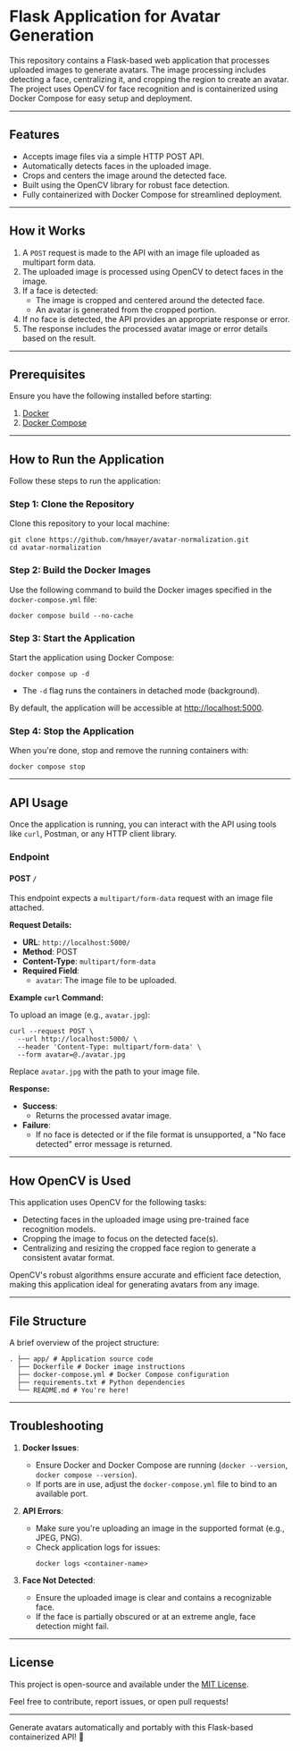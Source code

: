 # Flask Application for Avatar Generation

This repository contains a Flask-based web application that processes uploaded images to generate avatars. The image processing includes detecting a face, centralizing it, and cropping the region to create an avatar. The project uses OpenCV for face recognition and is containerized using Docker Compose for easy setup and deployment.

---

## Features

- Accepts image files via a simple HTTP POST API.
- Automatically detects faces in the uploaded image.
- Crops and centers the image around the detected face.
- Built using the OpenCV library for robust face detection.
- Fully containerized with Docker Compose for streamlined deployment.

---

## How it Works

1. A `POST` request is made to the API with an image file uploaded as multipart form data.
2. The uploaded image is processed using OpenCV to detect faces in the image.
3. If a face is detected:
    - The image is cropped and centered around the detected face.
    - An avatar is generated from the cropped portion.
4. If no face is detected, the API provides an appropriate response or error.
5. The response includes the processed avatar image or error details based on the result.

---

## Prerequisites

Ensure you have the following installed before starting:

1. [Docker](https://docs.docker.com/get-docker/)
2. [Docker Compose](https://docs.docker.com/compose/)

---

## How to Run the Application

Follow these steps to run the application:

### Step 1: Clone the Repository

Clone this repository to your local machine:

```shell
git clone https://github.com/hmayer/avatar-normalization.git
cd avatar-normalization
```

### Step 2: Build the Docker Images

Use the following command to build the Docker images specified in the `docker-compose.yml` file:

```shell
docker compose build --no-cache
```

### Step 3: Start the Application

Start the application using Docker Compose:

```shell
docker compose up -d
```

- The `-d` flag runs the containers in detached mode (background).

By default, the application will be accessible at [http://localhost:5000](http://localhost:5000).

### Step 4: Stop the Application

When you're done, stop and remove the running containers with:

```shell
docker compose stop
```

---

## API Usage

Once the application is running, you can interact with the API using tools like `curl`, Postman, or any HTTP client library.

### Endpoint

#### POST `/`

This endpoint expects a `multipart/form-data` request with an image file attached.

**Request Details:**

- **URL**: `http://localhost:5000/`
- **Method**: POST
- **Content-Type**: `multipart/form-data`
- **Required Field**:
    - `avatar`: The image file to be uploaded.

**Example `curl` Command:**

To upload an image (e.g., `avatar.jpg`):

```shell
curl --request POST \
  --url http://localhost:5000/ \
  --header 'Content-Type: multipart/form-data' \
  --form avatar=@./avatar.jpg
```

Replace `avatar.jpg` with the path to your image file.

**Response:**

- **Success**:
    - Returns the processed avatar image.
- **Failure**:
    - If no face is detected or if the file format is unsupported, a "No face detected" error message is returned.

---

## How OpenCV is Used

This application uses OpenCV for the following tasks:

- Detecting faces in the uploaded image using pre-trained face recognition models.
- Cropping the image to focus on the detected face(s).
- Centralizing and resizing the cropped face region to generate a consistent avatar format.

OpenCV's robust algorithms ensure accurate and efficient face detection, making this application ideal for generating avatars from any image.

---

## File Structure

A brief overview of the project structure:
```
. ├── app/ # Application source code
  ├── Dockerfile # Docker image instructions
  ├── docker-compose.yml # Docker Compose configuration
  ├── requirements.txt # Python dependencies
  └── README.md # You're here!
```

---

## Troubleshooting

1. **Docker Issues**:
    - Ensure Docker and Docker Compose are running (`docker --version`, `docker compose --version`).
    - If ports are in use, adjust the `docker-compose.yml` file to bind to an available port.

2. **API Errors**:
    - Make sure you're uploading an image in the supported format (e.g., JPEG, PNG).
    - Check application logs for issues:
      ```shell
      docker logs <container-name>
      ```

3. **Face Not Detected**:
    - Ensure the uploaded image is clear and contains a recognizable face.
    - If the face is partially obscured or at an extreme angle, face detection might fail.

---

## License

This project is open-source and available under the [MIT License](LICENSE).

Feel free to contribute, report issues, or open pull requests!

---

Generate avatars automatically and portably with this Flask-based containerized API! 🚀